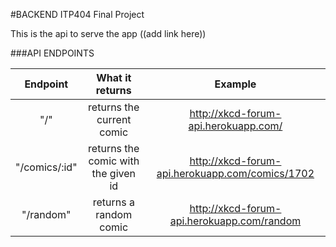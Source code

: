 #BACKEND ITP404 Final Project

This is the api to serve the app ((add link here))

###API ENDPOINTS

| Endpoint      | What it returns                     | Example                                         |
|:-------------:|:-----------------------------------:|:-----------------------------------------------:|
| "/"           | returns the current comic           |http://xkcd-forum-api.herokuapp.com/             |
| "/comics/:id" | returns the comic with the given id |http://xkcd-forum-api.herokuapp.com/comics/1702  |
| "/random"     | returns a random comic              |http://xkcd-forum-api.herokuapp.com/random       |
